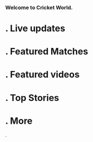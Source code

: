 
<html>
<head>
<title>Cricket World</title>
</head>
<body>

<h3>Welcome to Cricket World.</h3>

<h1> . Live updates</h1>
<h1> . Featured Matches</h1>
<h1> . Featured videos</h1>
<h1> . Top Stories</h1>
<h1> . More</h1> 


</body>


<script type="text/javascript">
    	(function(p,u,s,h){
        	p._pcq=p._pcq||[];
        	p._pcq.push(['_currentTime',Date.now()]);
        	s=u.createElement('script');
        	s.type='text/javascript';
        	s.async=true;
        	s.src='https://cdn.pushcrew.com/js/e5fd5109d5896f159bf1108543ab8828.js';
       	h=u.getElementsByTagName('script')[0];
        	h.parentNode.insertBefore(s,h);
    	})(window,document);
</script>

</html>
	



.



